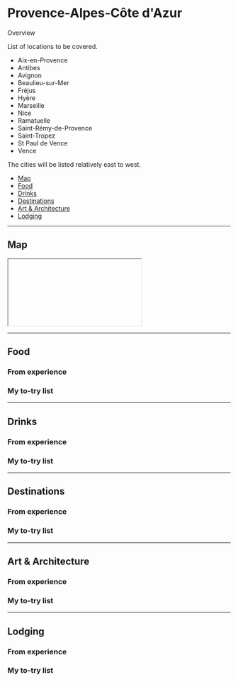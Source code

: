 # Provence-Alpes-Côte d'Azur

Overview

List of locations to be covered.
- Aix-en-Provence
- Antibes
- Avignon
- Beaulieu-sur-Mer
- Fréjus
- Hyère
- Marseille
- Nice
- Ramatuelle
- Saint-Rémy-de-Provence
- Saint-Tropez
- St Paul de Vence
- Vence

The cities will be listed relatively east to west.

- [Map](#map)
- [Food](#food)
- [Drinks](#drinks)
- [Destinations](#destinations)
- [Art & Architecture](#art--architecture)
- [Lodging](#lodging)

-----

## Map

<iframe></iframe>

-----

## Food

### From experience

### My to-try list

-----

## Drinks

### From experience

### My to-try list

-----

## Destinations

### From experience

### My to-try list

-----

## Art & Architecture

### From experience

### My to-try list

-----

## Lodging

### From experience

### My to-try list
